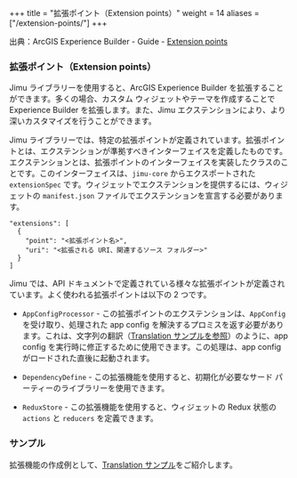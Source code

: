 +++
title = "拡張ポイント（Extension points）"
weight = 14
aliases = ["/extension-points/"]
+++

出典：ArcGIS Experience Builder - Guide - [Extension points](https://developers.arcgis.com/experience-builder/guide/extension-points/)

### 拡張ポイント（Extension points）

Jimu ライブラリーを使用すると、ArcGIS Experience Builder を拡張することができます。多くの場合、カスタム ウィジェットやテーマを作成することで Experience Builder を拡張します。また、Jimu エクステンションにより、より深いカスタマイズを行うことができます。

Jimu ライブラリーでは、特定の拡張ポイントが定義されています。拡張ポイントとは、エクステンションが準拠すべきインターフェイスを定義したものです。エクステンションとは、拡張ポイントのインターフェイスを実装したクラスのことです。このインターフェイスは、`jimu-core` からエクスポートされた `extensionSpec` です。ウィジェットでエクステンションを提供するには、ウィジェットの `manifest.json` ファイルでエクステンションを宣言する必要があります。

```tsx
"extensions": [
  {
    "point": "<拡張ポイント名>",
    "uri": "<拡張される URI、関連するソース フォルダー>"
  }
]
```

Jimu では、API ドキュメントで定義されている様々な拡張ポイントが定義されています。よく使われる拡張ポイントは以下の 2 つです。

- `AppConfigProcessor` - この拡張ポイントのエクステンションは、`AppConfig` を受け取り、処理された app config を解決するプロミスを返す必要があります。これは、文字列の翻訳（[Translation サンプルを参照](https://developers.arcgis.com/experience-builder/sample-code/widgets/translation/)）のように、app config を実行時に修正するために使用できます。この処理は、app config がロードされた直後に起動されます。

- `DependencyDefine` - この拡張機能を使用すると、初期化が必要なサード パーティーのライブラリーを使用できます。

- `ReduxStore` - この拡張機能を使用すると、ウィジェットの Redux 状態の `actions` と `reducers` を定義できます。

### サンプル
拡張機能の作成例として、[Translation サンプル](https://developers.arcgis.com/experience-builder/sample-code/widgets/translation/)をご紹介します。